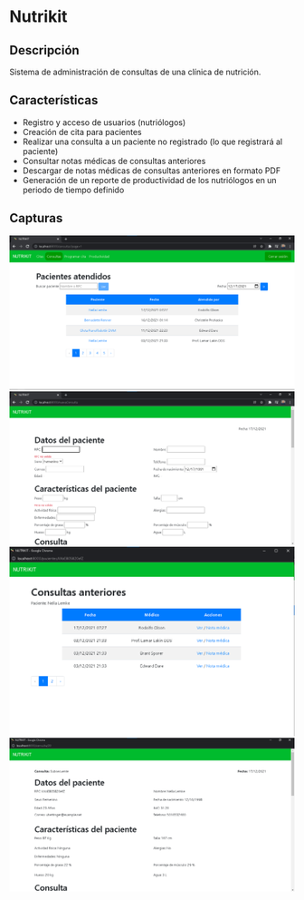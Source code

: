 # Nutrikit

## Descripción

Sistema de administración de consultas de una clínica de nutrición.


## Características

* Registro y acceso de usuarios (nutriólogos)
* Creación de cita para pacientes
* Realizar una consulta a un paciente no registrado (lo que registrará al paciente)
* Consultar notas médicas de consultas anteriores
* Descargar de notas médicas de consultas anteriores en formato PDF
* Generación de un reporte de productividad de los nutriólogos en un periodo de tiempo definido

## Capturas

![Screenshot](screenshots/consultas_atendidas.png?raw=true "Consultas atendidas")
![Screenshot](screenshots/consulta_nuevo_paciente.png?raw=true "Formulario consulta médica")
![Screenshot](screenshots/consultas_paciente.png?raw=true "Consultas anteriores de un paciente")
![Screenshot](screenshots/consulta_anterior.png?raw=true "Una nóta médica de un paciente")